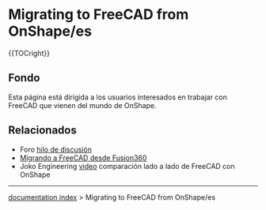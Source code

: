 # Migrating to FreeCAD from OnShape/es
{{TOCright}}

## Fondo

Esta página está dirigida a los usuarios interesados en trabajar con FreeCAD que vienen del mundo de OnShape.

## Relacionados

-   Foro [hilo de discusión](https://forum.freecadweb.org/viewtopic.php?f=8&t=50973&p=437872#p437863)
-   [Migrando a FreeCAD desde Fusion360](Migrating_to_FreeCAD_from_Fusion360/es.md)
-   Joko Engineering [video](https://youtu.be/oH8GOR8Jx88) comparación lado a lado de FreeCAD con OnShape

---
[documentation index](../README.md) > Migrating to FreeCAD from OnShape/es
